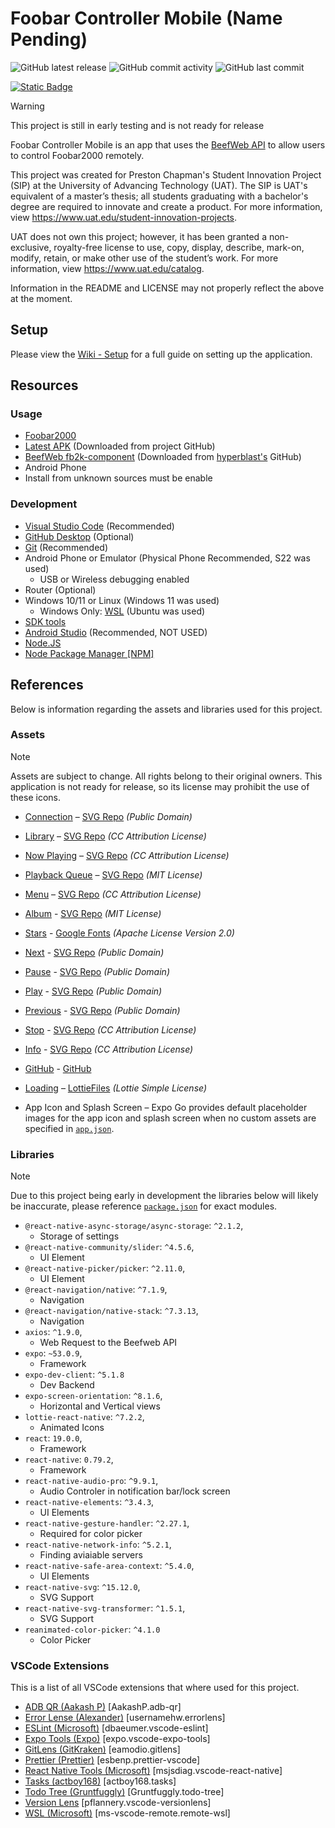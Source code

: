 # Foobar Controller Mobile (Name Pending)

![GitHub latest release](https://img.shields.io/github/v/release/pchapman-uat/Foobar-Controler-Mobile?include_prereleases&display_name=release)
![GitHub commit activity](https://img.shields.io/github/commit-activity/w/pchapman-uat/Foobar-Controler-Mobile)
![GitHub last commit](https://img.shields.io/github/last-commit/pchapman-uat/Foobar-Controler-Mobile)

[![Static Badge](https://img.shields.io/badge/Objective-ACS.1-purple)](https://pchapman-uat.github.io/Boards/ACS/#objective1)

> [!WARNING]
> This project is still in early testing and is not ready for release

Foobar Controller Mobile is an app that uses the [BeefWeb API](https://github.com/hyperblast/beefweb) to allow users to control Foobar2000 remotely.

This project was created for Preston Chapman's Student Innovation Project (SIP) at the University of Advancing Technology (UAT). The SIP is UAT's equivalent of a master’s thesis; all students graduating with a bachelor's degree are required to innovate and create a product. For more information, view https://www.uat.edu/student-innovation-projects.

UAT does not own this project; however, it has been granted a non-exclusive, royalty-free license to use, copy, display, describe, mark-on, modify, retain, or make other use of the student’s work. For more information, view https://www.uat.edu/catalog.

Information in the README and LICENSE may not properly reflect the above at the moment.

## Setup

Please view the [Wiki - Setup](https://github.com/pchapman-uat/Foobar-Controler-Mobile/wiki/Setup) for a full guide on setting up the application.

## Resources

### Usage

- [Foobar2000](https://www.foobar2000.org/)
- [Latest APK](https://github.com/pchapman-uat/Foobar-Controler-Mobile/releases) (Downloaded from project GitHub)
- [BeefWeb fb2k-component](https://github.com/hyperblast/beefweb/releases) (Downloaded from [hyperblast's](https://github.com/hyperblast) GitHub)
- Android Phone
- Install from unknown sources must be enable

### Development

- [Visual Studio Code](https://code.visualstudio.com/) (Recommended)
- [GitHub Desktop](https://github.com/apps/desktop) (Optional)
- [Git](https://git-scm.com/) (Recommended)
- Android Phone or Emulator (Physical Phone Recommended, S22 was used)
  - USB or Wireless debugging enabled
- Router (Optional)
- Windows 10/11 or Linux (Windows 11 was used)
  - Windows Only: [WSL](https://learn.microsoft.com/en-us/windows/wsl/install) (Ubuntu was used)
- [SDK tools](https://developer.android.com/tools)
- [Android Studio](https://developer.android.com/studio) (Recommended, NOT USED)
- [Node.JS](https://nodejs.org/en)
- [Node Package Manager \[NPM\]](https://www.npmjs.com/)

## References

Below is information regarding the assets and libraries used for this project.

### Assets

> [!NOTE]
> Assets are subject to change. All rights belong to their original owners. This application is not ready for release, so its license may prohibit the use of these icons.

- [Connection](./src/assets/navigation/connection.svg) – [SVG Repo](https://www.svgrepo.com/svg/513070/wifi-1029) _(Public Domain)_
- [Library](./src/assets/navigation/library.svg) – [SVG Repo](https://www.svgrepo.com/svg/532810/folder) _(CC Attribution License)_
- [Now Playing](./src/assets/navigation/nowPlaying.svg) – [SVG Repo](https://www.svgrepo.com/svg/532708/music) _(CC Attribution License)_
- [Playback Queue](./src/assets/navigation/playbackQueue.svg) – [SVG Repo](https://www.svgrepo.com/svg/362993/queue-bold) _(MIT License)_
- [Menu](./src/assets/menu.svg) – [SVG Repo](https://www.svgrepo.com/svg/532195/menu) _(CC Attribution License)_
- [Album](./src/assets/library/album.svg) - [SVG Repo](https://www.svgrepo.com/svg/324902/album-open) _(MIT License)_
- [Stars](./src/assets/stars/) - [Google Fonts](https://fonts.google.com/icons?selected=Material+Symbols+Rounded:star_half:FILL@1;wght@400;GRAD@0;opsz@24&icon.query=star&icon.size=24&icon.color=%23000000&icon.platform=web&icon.style=Rounded) _(Apache License Version 2.0)_
- [Next](./src/assets/controls/next.svg) - [SVG Repo](https://www.svgrepo.com/svg/512548/next-998) _(Public Domain)_
- [Pause](./src/assets/controls/pause.svg) - [SVG Repo](https://www.svgrepo.com/svg/512622/pause-1006) _(Public Domain)_
- [Play](./src/assets/controls/play.svg) - [SVG Repo](https://www.svgrepo.com/svg/512667/play-1000) _(Public Domain)_
- [Previous](./src/assets/controls/previous.svg) - [SVG Repo](https://www.svgrepo.com/svg/512685/previous-999) _(Public Domain)_
- [Stop](./src/assets/controls/stop.svg) - [SVG Repo](https://www.svgrepo.com/svg/522297/stop) _(CC Attribution License)_
- [Info](./src/assets/info.svg) - [SVG Repo](https://www.svgrepo.com/svg/524660/info-circle) _(CC Attribution License)_
- [GitHub](./src/assets/icons/) - [GitHub](https://github.com/logos)
- [Loading](./src/assets/lottie/loading.lottie.json) – [LottieFiles](https://lottiefiles.com/free-animation/music-play-Izr4xf80lB) _(Lottie Simple License)_

- App Icon and Splash Screen – Expo Go provides default placeholder images for the app icon and splash screen when no custom assets are specified in [`app.json`](./app.json).

### Libraries

> [!NOTE]
> Due to this project being early in development the libraries below will likely be inaccurate, please reference [`package.json`](./package.json) for exact modules.

- `@react-native-async-storage/async-storage`: `^2.1.2`,
  - Storage of settings
- `@react-native-community/slider`: `^4.5.6`,
  - UI Element
- `@react-native-picker/picker`: `^2.11.0`,
  - UI Element
- `@react-navigation/native`: `^7.1.9`,
  - Navigation
- `@react-navigation/native-stack`: `^7.3.13`,
  - Navigation
- `axios`: `^1.9.0`,
  - Web Request to the Beefweb API
- `expo`: `~53.0.9`,
  - Framework
- `expo-dev-client`: `^5.1.8`
  - Dev Backend
- `expo-screen-orientation`: `^8.1.6`,
  - Horizontal and Vertical views
- `lottie-react-native`: `^7.2.2`,
  - Animated Icons
- `react`: `19.0.0`,
  - Framework
- `react-native`: `0.79.2`,
  - Framework
- `react-native-audio-pro`: `^9.9.1`,
  - Audio Controler in notification bar/lock screen
- `react-native-elements`: `^3.4.3`,
  - UI Elements
- `react-native-gesture-handler`: `^2.27.1`,
  - Required for color picker
- `react-native-network-info`: `^5.2.1`,
  - Finding aviaiable servers
- `react-native-safe-area-context`: `^5.4.0`,
  - UI Elements
- `react-native-svg`: `^15.12.0`,
  - SVG Support
- `react-native-svg-transformer`: `^1.5.1`,
  - SVG Support
- `reanimated-color-picker`: `^4.1.0`
  - Color Picker

### VSCode Extensions

This is a list of all VSCode extensions that where used for this project.

- [ADB QR (Aakash P)](https://marketplace.visualstudio.com/items?itemName=AakashP.adb-qr) [AakashP.adb-qr]
- [Error Lense (Alexander)](https://marketplace.visualstudio.com/items?itemName=usernamehw.errorlens) [usernamehw.errorlens]
- [ESLint (Microsoft)](https://marketplace.visualstudio.com/items?itemName=dbaeumer.vscode-eslint) [dbaeumer.vscode-eslint]
- [Expo Tools (Expo)](https://marketplace.visualstudio.com/items?itemName=expo.vscode-expo-tools) [expo.vscode-expo-tools]
- [GitLens (GitKraken)](https://marketplace.visualstudio.com/items?itemName=eamodio.gitlens) [eamodio.gitlens]
- [Prettier (Prettier)](https://marketplace.visualstudio.com/items?itemName=esbenp.prettier-vscode) [esbenp.prettier-vscode]
- [React Native Tools (Microsoft)](https://marketplace.visualstudio.com/items?itemName=msjsdiag.vscode-react-native) [msjsdiag.vscode-react-native]
- [Tasks (actboy168)](https://marketplace.visualstudio.com/items?itemName=actboy168.tasks) [actboy168.tasks]
- [Todo Tree (Gruntfuggly)](https://marketplace.visualstudio.com/items?itemName=Gruntfuggly.todo-tree) [Gruntfuggly.todo-tree]
- [Version Lens](https://marketplace.visualstudio.com/items?itemName=pflannery.vscode-versionlens) [pflannery.vscode-versionlens]
- [WSL (Microsoft)](https://marketplace.visualstudio.com/items?itemName=ms-vscode-remote.remote-wsl) [ms-vscode-remote.remote-wsl]
